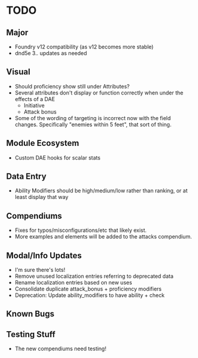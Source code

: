 # TODO

## Major

* Foundry v12 compatibility (as v12 becomes more stable)
* dnd5e 3.*.* updates as needed

## Visual

* Should proficiency show still under Attributes?
* Several attributes don't display or function correctly when under the effects of a DAE
	* Initiative
	* Attack bonus
* Some of the wording of targeting is incorrect now with the field changes. Specifically "enemies within 5 feet", that sort of thing.

## Module Ecosystem

* Custom DAE hooks for scalar stats

## Data Entry

* Ability Modifiers should be high/medium/low rather than ranking, or at least display that way

## Compendiums

* Fixes for typos/misconfigurations/etc that likely exist.
* More examples and elements will be added to the attacks compendium.

## Modal/Info Updates

* I'm sure there's lots!
* Remove unused localization entries referring to deprecated data
* Rename localization entries based on new uses
* Consolidate duplicate attack_bonus + proficiency modifiers
* Deprecation: Update ability_modifiers to have ability + check

## Known Bugs



## Testing Stuff

* The new compendiums need testing!
